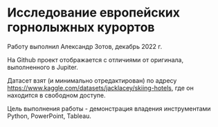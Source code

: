 # Исследование европейских горнолыжных курортов

Работу выполнил Александр Зотов, декабрь 2022 г.

На Github проект отображается с отличиями от оригинала, выполненного в Jupiter.

Датасет взят (и минимально отредактирован) по адресу https://www.kaggle.com/datasets/jacklacey/skiing-hotels, где он находится в свободном доступе.

Цель выполнения работы - демонстрация владения инструментами Python, PowerPoint, Tableau.

